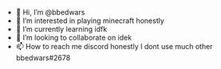 - 👋 Hi, I’m @bbedwars
- 👀 I’m interested in playing minecraft honestly
- 🌱 I’m currently learning idfk
- 💞️ I’m looking to collaborate on idek
- 📫 How to reach me discord honestly I dont use much other bbedwars#2678

<!---
bbedwars/bbedwars is a ✨ special ✨ repository because its `README.md` (this file) appears on your GitHub profile.
You can click the Preview link to take a look at your changes.
--->
